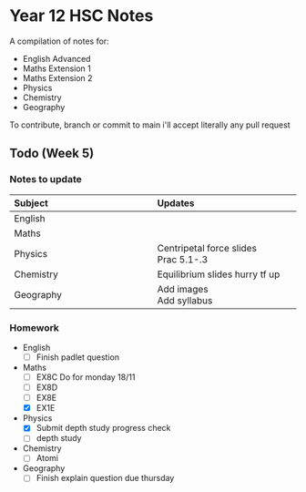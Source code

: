 # Year 12 HSC Notes
A compilation of notes for:
- English Advanced
- Maths Extension 1
- Maths Extension 2
- Physics
- Chemistry
- Geography


To contribute, branch or commit to main i'll accept literally any pull request

## Todo (Week 5)
### Notes to update
| Subject⠀⠀⠀⠀⠀⠀⠀⠀⠀⠀⠀⠀⠀⠀⠀| Updates⠀⠀⠀⠀⠀⠀⠀⠀⠀⠀⠀⠀⠀⠀⠀⠀⠀⠀⠀⠀⠀⠀⠀⠀⠀⠀⠀⠀| Completed|
|-----------	|-----------------------------------------						| -----------	|
| English &nbsp; &nbsp; | 									| ✅				|
| Maths				|																|				|
| Physics		| Centripetal force slides <br> Prac 5.1-.3 						| ✅				|
| Chemistry		| Equilibrium slides hurry tf up											| ❌				|
| Geography		| Add images<br>Add syllabus					|				|

### Homework
- English
	- [ ] Finish padlet question
- Maths
	- [ ] EX8C Do for monday 18/11
	- [ ] EX8D
	- [ ] EX8E
	- [X] EX1E
- Physics
	- [X] Submit depth study progress check
	- [ ] depth study
- Chemistry
	- [ ] Atomi
- Geography
	- [ ] Finish explain question due thursday
